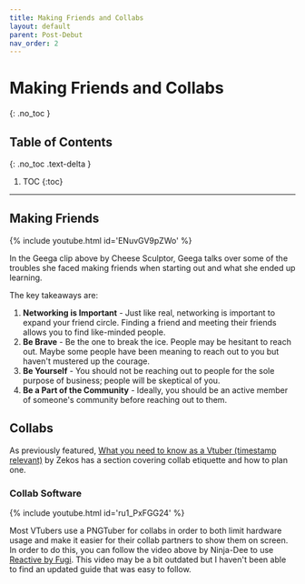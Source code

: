 ```yaml
---
title: Making Friends and Collabs
layout: default
parent: Post-Debut
nav_order: 2
---
```


# Making Friends and Collabs
{: .no_toc }

## Table of Contents
{: .no_toc .text-delta }

1. TOC
{:toc}

-----

## Making Friends

{% include youtube.html id='ENuvGV9pZWo' %}

In the Geega clip above by Cheese Sculptor, Geega talks over some of the troubles she faced making friends when starting out and what she ended up learning.

The key takeaways are:
1. **Networking is Important** - Just like real, networking is important to expand your friend circle. Finding a friend and meeting their friends allows you to find like-minded people.
1. **Be Brave** - Be the one to break the ice. People may be hesitant to reach out. Maybe some people have been meaning to reach out to you but haven't mustered up the courage.
1. **Be Yourself** - You should not be reaching out to people for the sole purpose of business; people will be skeptical of you.
1. **Be a Part of the Community** - Ideally, you should be an active member of someone's community before reaching out to them.

## Collabs

As previously featured, [What you need to know as a Vtuber (timestamp relevant)](https://www.youtube.com/watch?v=uupxfOwyCUk&t=365s) by Zekos has a section covering collab etiquette and how to plan one.

### Collab Software

{% include youtube.html id='ru1_PxFGG24' %}

Most VTubers use a PNGTuber for collabs in order to both limit hardware usage and make it easier for their collab partners to show them on screen. In order to do this, you can follow the video above by Ninja-Dee to use [Reactive by Fugi](https://reactive.fugi.tech/). This video may be a bit outdated but I haven't been able to find an updated guide that was easy to follow.